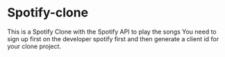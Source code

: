# Spotify-clone
This is a Spotify Clone with the Spotify API to play the songs
You need to sign up first on the  developer spotify first and then generate a client id for your clone project.
